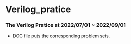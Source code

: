 # Verilog_pratice
### The Verilog Pratice at 2022/07/01 ~ 2022/09/01
* DOC file puts the corresponding problem sets.
